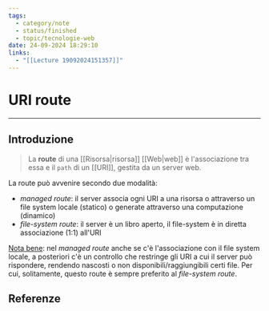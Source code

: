 ```yaml
---
tags:
  - category/note
  - status/finished
  - topic/tecnologie-web
date: 24-09-2024 18:29:10
links:
  - "[[Lecture 19092024151357]]"
---
```

# URI route
---
## Introduzione
> La **route** di una [[Risorsa|risorsa]] [[Web|web]] è l'associazione tra essa e il `path` di un [[URI]], gestita da un server web.

La route può avvenire secondo due modalità:
- _managed route_: il server associa ogni URI a una risorsa o attraverso un file system locale (statico) o generate attraverso una computazione (dinamico)
- _file-system route_: il server è un libro aperto, il file-system è in diretta associazione (1:1) all'URI

<u>Nota bene</u>: nel _managed route_ anche se c'è l'associazione con il file system locale, a posteriori c'è un controllo che restringe gli URI a cui il server può rispondere, rendendo nascosti o non disponibili/raggiungibili certi file. Per cui, solitamente, questo route è sempre preferito al _file-system route_.

## Referenze